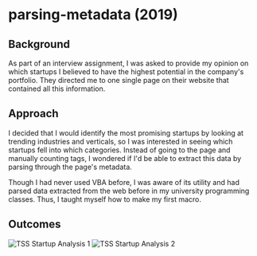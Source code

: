 # parsing-metadata (2019)

## Background ##
As part of an interview assignment, I was asked to provide my opinion on which startups I believed to have the highest potential in the company's portfolio.
They directed me to one single page on their website that contained all this information.

## Approach ##
I decided that I would identify the most promising startups by looking at trending industries and verticals, so I was interested in seeing which startups fell into which categories.
Instead of going to the page and manually counting tags, I wondered if I'd be able to extract this data by parsing through the page's metadata.

Though I had never used VBA before, I was aware of its utility and had parsed data extracted from the web before in my university programming classes. 
Thus, I taught myself how to make my first macro.

## Outcomes ##

![TSS Startup Analysis 1](https://user-images.githubusercontent.com/85096099/123316945-0a38bf80-d560-11eb-9891-19c193925489.png)
![TSS Startup Analysis 2](https://user-images.githubusercontent.com/85096099/123316964-0dcc4680-d560-11eb-8be8-be151778bd27.png)
